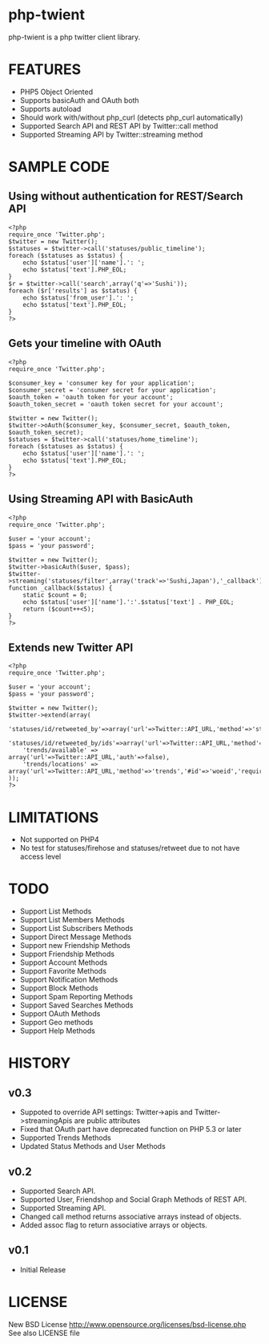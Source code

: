 php-twient
==============

php-twient is a php twitter client library.

FEATURES
==========

 * PHP5 Object Oriented
 * Supports basicAuth and OAuth both
 * Supports autoload
 * Should work with/without php_curl (detects php_curl automatically)
 * Supported Search API and REST API by Twitter::call method
 * Supported Streaming API by Twitter::streaming method

SAMPLE CODE
============

Using without authentication for REST/Search API
----------------------------------------------------

	<?php
	require_once 'Twitter.php';
	$twitter = new Twitter();
	$statuses = $twitter->call('statuses/public_timeline');
	foreach ($statuses as $status) {
		echo $status['user']['name'].': ';
		echo $status['text'].PHP_EOL;
	}
	$r = $twitter->call('search',array('q'=>'Sushi'));
	foreach ($r['results'] as $status) {
		echo $status['from_user'].': ';
		echo $status['text'].PHP_EOL;
	}
	?>

Gets your timeline with OAuth
----------------------------------------------------

	<?php
	require_once 'Twitter.php';
	
	$consumer_key = 'consumer key for your application';
	$consumer_secret = 'consumer secret for your application';
	$oauth_token = 'oauth token for your account';
	$oauth_token_secret = 'oauth token secret for your account';
	
	$twitter = new Twitter();
	$twitter->oAuth($consumer_key, $consumer_secret, $oauth_token, $oauth_token_secret);
	$statuses = $twitter->call('statuses/home_timeline');
	foreach ($statuses as $status) {
		echo $status['user']['name'].': ';
		echo $status['text'].PHP_EOL;
	}
	?>

Using Streaming API with BasicAuth
----------------------------------------------------

	<?php
	require_once 'Twitter.php';
	
	$user = 'your account';
	$pass = 'your password';
	
	$twitter = new Twitter();
	$twitter->basicAuth($user, $pass);
	$twitter->streaming('statuses/filter',array('track'=>'Sushi,Japan'),'_callback');
	function _callback($status) {
		static $count = 0;
		echo $status['user']['name'].':'.$status['text'] . PHP_EOL;
		return ($count++<5);
	}
	?>
	
Extends new Twitter API
-----------------------------------------------------------

	<?php
	require_once 'Twitter.php';
	
	$user = 'your account';
	$pass = 'your password';
	
	$twitter = new Twitter();
	$twitter->extend(array(
		'statuses/id/retweeted_by'=>array('url'=>Twitter::API_URL,'method'=>'statuses/#id/retweeted_by','required'=>array('id'),'#id'=>'id'),
		'statuses/id/retweeted_by/ids'=>array('url'=>Twitter::API_URL,'method'=>'statuses/#id/retweeted_by/ids','required'=>array('id'),'#id'=>'id'),
		'trends/available' => array('url'=>Twitter::API_URL,'auth'=>false),
		'trends/locations' => array('url'=>Twitter::API_URL,'method'=>'trends','#id'=>'woeid','required'=>array('woeid'),'auth'=>false),
	));
	?>

LIMITATIONS
===========

 * Not supported on PHP4
 * No test for statuses/firehose and statuses/retweet due to not have access level

TODO
===========

 * Support List Methods
 * Support List Members Methods
 * Support List Subscribers Methods
 * Support Direct Message Methods
 * Support new Friendship Methods
 * Support Friendship Methods
 * Support Account Methods
 * Support Favorite Methods
 * Support Notification Methods
 * Support Block Methods
 * Support Spam Reporting Methods
 * Support Saved Searches Methods
 * Support OAuth Methods
 * Support Geo methods
 * Support Help Methods

HISTORY
============

v0.3
----------------

 * Suppoted to override API settings: Twitter->apis and Twitter->streamingApis are public attributes
 * Fixed that OAuth part have deprecated function on PHP 5.3 or later
 * Supported Trends Methods
 * Updated Status Methods and User Methods

v0.2
----------------

 * Supported Search API.
 * Supported User, Friendshop and Social Graph Methods of REST API.
 * Supported Streaming API.
 * Changed call method returns associative arrays instead of objects.
 * Added assoc flag to return associative arrays or objects.

v0.1
----------------

 * Initial Release

LICENSE
=========

New BSD License <http://www.opensource.org/licenses/bsd-license.php>  
See also LICENSE file